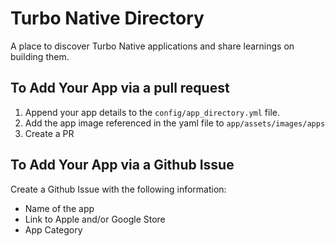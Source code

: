 # Turbo Native Directory

A place to discover Turbo Native applications and share learnings on building them.

## To Add Your App via a pull request

1. Append your app details to the `config/app_directory.yml` file.
2. Add the app image referenced in the yaml file to `app/assets/images/apps`
3. Create a PR

## To Add Your App via a Github Issue

Create a Github Issue with the following information:

- Name of the app
- Link to Apple and/or Google Store
- App Category
